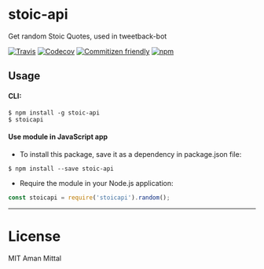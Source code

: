 # stoic-api
Get random Stoic Quotes, used in tweetback-bot

[![Travis](https://img.shields.io/travis/amandeepmittal/stoic-api.svg?style=flat-square)](https://travis-ci.org/amandeepmittal/stoic-api)
[![Codecov](https://img.shields.io/codecov/c/github/amandeepmittal/stoic-api.svg?style=flat-square)](https://codecov.io/gh/amandeepmittal/stoic-api)
[![Commitizen friendly](https://img.shields.io/badge/commitizen-friendly-brightgreen.svg?style=flat-square)](http://commitizen.github.io/cz-cli/)
[![npm](https://img.shields.io/npm/v/stoic-api.svg?style=flat-square)](https://www.npmjs.com/package/stoic-api)

## Usage

#### CLI: 
``` shell
$ npm install -g stoic-api
$ stoicapi
```

#### Use module in JavaScript app

* To install this package, save it as a dependency in package.json file:

```shell
$ npm install --save stoic-api
```

* Require the module in your Node.js application:

```javascript
const stoicapi = require('stoicapi').random();
```



---

# License

MIT Aman Mittal